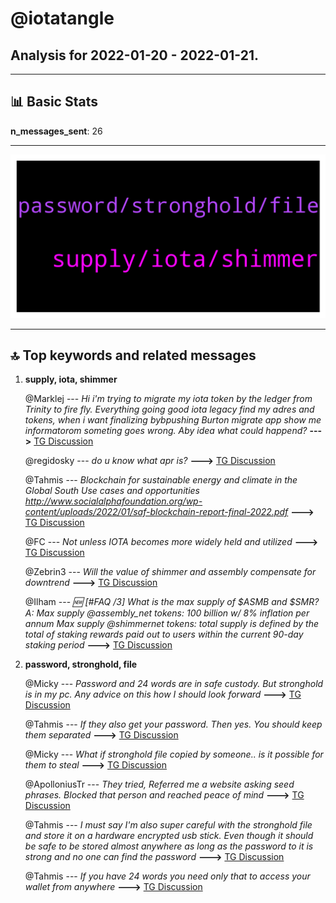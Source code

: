 # **@iotatangle**
 ## Analysis for **2022-01-20** - **2022-01-21**.

---

## 📊 **Basic Stats**

**n_messages_sent**: 26

---
![wordcloud](iotatangle_1Days_wordcloud.png)

---


## 🔝 **Top keywords and related messages**

1. **supply, iota, shimmer**

    @Marklej --- *Hi i'm trying to migrate my iota token by the ledger from Trinity to fire fly. Everything going good iota legacy find my adres and tokens, when i want finalizing bybpushing Burton migrate app show me informatorom someting goes wrong. Aby idea what could happend?* **--->** [TG Discussion](https://t.me/iotatangle/307180)

    @regidosky --- *do u know what apr is?* **--->** [TG Discussion](https://t.me/iotatangle/307163)

    @Tahmis --- *Blockchain for sustainable energy and climate in the Global South Use cases and opportunities  http://www.socialalphafoundation.org/wp-content/uploads/2022/01/saf-blockchain-report-final-2022.pdf* **--->** [TG Discussion](https://t.me/iotatangle/307175)

    @FC --- *Not unless IOTA becomes more widely held and utilized* **--->** [TG Discussion](https://t.me/iotatangle/307200)

    @Zebrin3 --- *Will the value of shimmer and assembly compensate for downtrend* **--->** [TG Discussion](https://t.me/iotatangle/307199)

    @Ilham --- *🆕 [#FAQ /3] What is the max supply of $ASMB and $SMR? A: Max supply @assembly_net tokens: 100 billion w/ 8% inflation per annum Max supply @shimmernet tokens: total supply is defined by the total of staking rewards paid out to users within the current 90-day staking period* **--->** [TG Discussion](https://t.me/iotatangle/307186)

2. **password, stronghold, file**

    @Micky --- *Password and 24 words are in safe custody. But stronghold is in my pc. Any advice on this how I should look forward* **--->** [TG Discussion](https://t.me/iotatangle/307155)

    @Tahmis --- *If they also get your password. Then yes. You should keep them separated* **--->** [TG Discussion](https://t.me/iotatangle/307152)

    @Micky --- *What if stronghold file copied by someone.. is it possible for them to steal* **--->** [TG Discussion](https://t.me/iotatangle/307151)

    @ApolloniusTr --- *They tried, Referred me a website asking seed phrases. Blocked that person and reached peace of mind* **--->** [TG Discussion](https://t.me/iotatangle/307164)

    @Tahmis --- *I must say I'm also super careful with the stronghold file and store it on a hardware encrypted usb stick. Even though it should be safe to be stored almost anywhere as long as the password to it is strong and no one can find the password* **--->** [TG Discussion](https://t.me/iotatangle/307158)

    @Tahmis --- *If you have 24 words you need only that to access your wallet from anywhere* **--->** [TG Discussion](https://t.me/iotatangle/307157)

